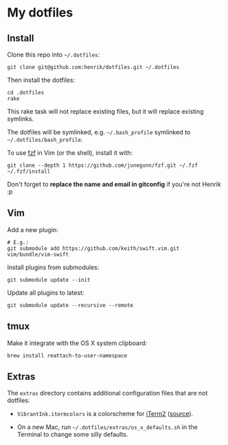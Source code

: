 # My dotfiles

## Install

Clone this repo into `~/.dotfiles`:

    git clone git@github.com:henrik/dotfiles.git ~/.dotfiles

Then install the dotfiles:

    cd .dotfiles
    rake

This rake task will not replace existing files, but it will replace existing symlinks.

The dotfiles will be symlinked, e.g. `~/.bash_profile` symlinked to `~/.dotfiles/bash_profile`.

To use [fzf](https://github.com/junegunn/fzf) in Vim (or the shell), install it with:

    git clone --depth 1 https://github.com/junegunn/fzf.git ~/.fzf
    ~/.fzf/install

Don't forget to **replace the name and email in gitconfig** if you're not Henrik :p


## Vim

Add a new plugin:

    # E.g.:
    git submodule add https://github.com/keith/swift.vim.git vim/bundle/vim-swift

Install plugins from submodules:

    git submodule update --init

Update all plugins to latest:

    git submodule update --recursive --remote


## tmux

Make it integrate with the OS X system clipboard:

    brew install reattach-to-user-namespace


## Extras

The `extras` directory contains additional configuration files that are not dotfiles:

 * `VibrantInk.itermcolors` is a colorscheme for [iTerm2](http://www.iterm2.com/) ([source](https://github.com/asanghi/vibrantinklion)).

 * On a new Mac, run `~/.dotfiles/extras/os_x_defaults.sh` in the Terminal to change some silly defaults.
